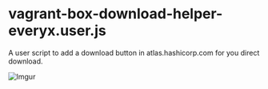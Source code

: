 # vagrant-box-download-helper-everyx.user.js
A user script to add a download button in atlas.hashicorp.com for you direct download.

![Imgur](http://i.imgur.com/VbfPUrb.png?1)
